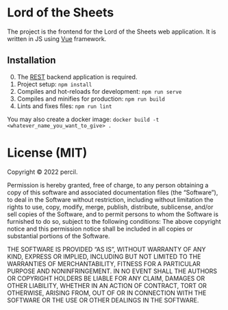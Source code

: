 # Lord of the Sheets

The project is the frontend for the Lord of the Sheets web application.
It is written in JS using [Vue](https://vuejs.org/) framework.

## Installation

0. The [REST](https://github.com/percil/lots_rest) backend application is required.
1. Project setup: `npm install`
2. Compiles and hot-reloads for development: `npm run serve`
3. Compiles and minifies for production: `npm run build`
4. Lints and fixes files: `npm run lint`

You may also create a docker image: `docker build -t <whatever_name_you_want_to_give> .`

# License (MIT)

Copyright © 2022 percil.

Permission is hereby granted, free of charge, to any person obtaining a copy of this software and associated
documentation files (the “Software”), to deal in the Software without restriction, including without limitation
the rights to use, copy, modify, merge, publish, distribute, sublicense, and/or sell copies of the Software, and to
permit persons to whom the Software is furnished to do so, subject to the following conditions:
The above copyright notice and this permission notice shall be included in all copies or substantial portions of the
Software.

THE SOFTWARE IS PROVIDED “AS IS”, WITHOUT WARRANTY OF ANY KIND, EXPRESS OR IMPLIED, INCLUDING BUT NOT LIMITED TO THE
WARRANTIES OF MERCHANTABILITY, FITNESS FOR A PARTICULAR PURPOSE AND NONINFRINGEMENT. IN NO EVENT SHALL THE AUTHORS OR
COPYRIGHT HOLDERS BE LIABLE FOR ANY CLAIM, DAMAGES OR OTHER LIABILITY, WHETHER IN AN ACTION OF CONTRACT, TORT OR
OTHERWISE, ARISING FROM, OUT OF OR IN CONNECTION WITH THE SOFTWARE OR THE USE OR OTHER DEALINGS IN THE SOFTWARE.

